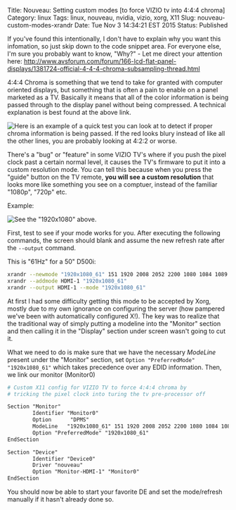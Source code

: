 Title: Nouveau: Setting custom modes [to force VIZIO tv into 4:4:4 chroma]
Category: linux
Tags: linux, nouveau, nvidia, vizio, xorg, X11
Slug: nouveau-custom-modes-xrandr
Date: Tue Nov  3 14:34:21 EST 2015
Status: Published

If you've found this intentionally, I don't have to explain why you want this infomation, so
just skip down to the code snippet area. For everyone else, I'm sure you probably
want to know, "Why?" - Let me direct your attention here: <http://www.avsforum.com/forum/166-lcd-flat-panel-displays/1381724-official-4-4-4-chroma-subsampling-thread.html>

4:4:4 Chroma is something that we tend to take for granted with computer oriented
displays, but something that is often a pain to enable on a panel marketed as a TV.
Basically it means that all of the color information is being passed through to
the display panel without being compressed. A technical explanation is best found
at the above link.

![Here is an example of a quick test you can look at to detect if proper chroma information is being passed. If the red looks blury instead of like all the other lines, you are probably looking at 4:2:2 or worse.]({filename}/images/lcd_chroma_test.png)

There's a "bug" or "feature" in some VIZIO TV's where if you push the pixel clock
past a certain normal level, it causes the TV's firmware to put it into
a custom resolution mode. You can tell this because when you press the "guide"
button on the TV remote, **you will see a custom resolution** that looks more like
something you see on a comptuer, instead of the familiar "1080p", "720p" etc.

Example:

![See the "1920x1080" above.]({filename}/images/vizio_tv_header.jpg)

First, test to see if your mode works for you. After executing the following commands,
the screen should blank and assume the new refresh rate after the `--output` command.

This is "61Hz" for a 50" D500i:

```bash
xrandr --newmode "1920x1080_61" 151 1920 2008 2052 2200 1080 1084 1089 1125 +Hsync +Vsync
xrandr --addmode HDMI-1 "1920x1080_61"
xrandr --output HDMI-1 --mode "1920x1080_61"
```

At first I had some difficulty getting this mode to be accepted by Xorg, mostly due
to my own ignorance on configuring the server (how pampered we've been with
automatically configured X!). The key was to realize that the traditional way of
simply putting a modeline into the "Monitor" section and then calling it in the
"Display" section under screen wasn't going to cut it.

What we need to do is make sure that we have the necessary *ModeLine* present
under the "Monitor" section, set `Option "PreferredMode" "1920x1080_61"` which
takes precedence over any EDID information. Then, we link our monitor (Monitor0)



```apache
# Custom X11 config for VIZIO TV to force 4:4:4 chroma by
# tricking the pixel clock into turing the tv pre-processor off

Section "Monitor"
        Identifier "Monitor0"
        Option      "DPMS"
        ModeLine   "1920x1080_61" 151 1920 2008 2052 2200 1080 1084 1089 1125 +Hsync +Vsync
        Option "PreferredMode" "1920x1080_61"
EndSection

Section "Device"
        Identifier "Device0"
        Driver "nouveau"
        Option "Monitor-HDMI-1" "Monitor0"
EndSection
```

You should now be able to start your favorite DE and set the mode/refresh manually if it hasn't already done so.
